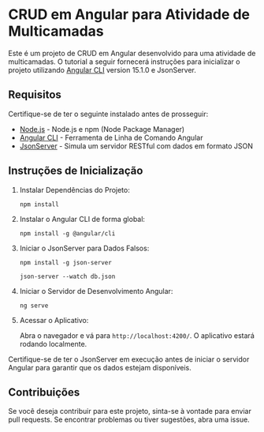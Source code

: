 # CRUD em Angular para Atividade de Multicamadas

Este é um projeto de CRUD em Angular desenvolvido para uma atividade de multicamadas. O tutorial a seguir fornecerá instruções para inicializar o projeto utilizando [Angular CLI](https://github.com/angular/angular-cli) version 15.1.0 e JsonServer.

## Requisitos

Certifique-se de ter o seguinte instalado antes de prosseguir:

- [Node.js](https://nodejs.org/) - Node.js e npm (Node Package Manager)
- [Angular CLI](https://angular.io/cli) - Ferramenta de Linha de Comando Angular
- [JsonServer](https://www.npmjs.com/package/json-server) - Simula um servidor RESTful com dados em formato JSON

## Instruções de Inicialização

1. Instalar Dependências do Projeto:

   ```
   npm install
   ```

2. Instalar o Angular CLI de forma global:

   ```
   npm install -g @angular/cli
   ```

3. Iniciar o JsonServer para Dados Falsos:

   ```
   npm install -g json-server
   ```

   ```
   json-server --watch db.json
   ```

4. Iniciar o Servidor de Desenvolvimento Angular:

   ```
   ng serve
   ```

5. Acessar o Aplicativo:

   Abra o navegador e vá para `http://localhost:4200/`. O aplicativo estará rodando localmente.

Certifique-se de ter o JsonServer em execução antes de iniciar o servidor Angular para garantir que os dados estejam disponíveis.

## Contribuições

Se você deseja contribuir para este projeto, sinta-se à vontade para enviar pull requests. Se encontrar problemas ou tiver sugestões, abra uma issue.
